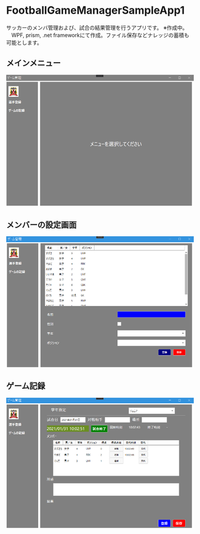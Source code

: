 # FootballGameManagerSampleApp1

サッカーのメンバ管理および、試合の結果管理を行うアプリです。
※作成中。
　WPF, prism, .net frameworkにて作成。ファイル保存などナレッジの蓄積も可能とします。


## メインメニュー
![メインメニュー](https://github.com/ozamaclaude/FootballGameManagerSampleApp1/blob/master/PrismSampleApp1/OperationImage/MainMenu.png)

## メンバーの設定画面
![メンバー設定登録](https://github.com/ozamaclaude/FootballGameManagerSampleApp1/blob/master/PrismSampleApp1/OperationImage/SettingMenu.png)

## ゲーム記録
![ゲームの記録](https://github.com/ozamaclaude/FootballGameManagerSampleApp1/blob/master/PrismSampleApp1/OperationImage/GameRecordMenu.png)

